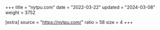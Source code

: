 +++
title = "nytpu.com"
date = "2022-03-22"
updated = "2024-03-08"
weight = 3752

[extra]
source = "https://nytpu.com/"
ratio = 58
size = 4
+++
